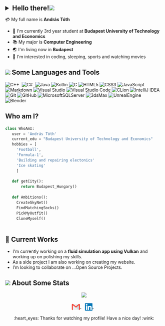 <details> <summary style="font-size: 150%;"><b>Hello there!</b><img src="https://media.giphy.com/media/hvRJCLFzcasrR4ia7z/giphy.gif" width="25px"></summary>

<p align="center" width=100%>
<img src= "https://media0.giphy.com/media/v1.Y2lkPTc5MGI3NjExNzllNzZhNTNmOWQ3YjU5M2JjM2U0ZTVlM2U1Y2E4ZWEzNGZjMGFhYyZlcD12MV9pbnRlcm5hbF9naWZzX2dpZklkJmN0PWc/xTiIzJSKB4l7xTouE8/giphy.gif">
</p>
</details>

:credit_card: My full name is **András Tóth**
- :school: I'm currently 3rd year student at **Budapest University of Technology and Economics**
- :books: My major is **Computer Engineering**
- :earth_asia: I'm living now in **Budapest**
- :monocle_face: I'm interested in coding, sleeping, sports and watching movies

## <img src="https://media2.giphy.com/media/QssGEmpkyEOhBCb7e1/giphy.gif?cid=ecf05e47a0n3gi1bfqntqmob8g9aid1oyj2wr3ds3mg700bl&rid=giphy.gif" width="50px"> Some Languages and Tools
![C++](https://img.shields.io/badge/C++-00599C?style=for-the-badge&logo=c%2B%2B&logoColor=white)&nbsp;
![C#](https://img.shields.io/badge/C%23-239120?style=for-the-badge&logo=c-sharp&logoColor=white)&nbsp;
![Java](https://img.shields.io/badge/java-%23ED8B00.svg?style=for-the-badge&logo=java&logoColor=white)
![Kotlin](https://img.shields.io/badge/Kotlin-0095D5?style=for-the-badge&logo=kotlin&logoColor=white)
![C](https://img.shields.io/badge/c-%2300599C.svg?style=for-the-badge&logo=c&logoColor=white) 
![HTML5](https://img.shields.io/badge/html5-%23E34F26.svg?style=for-the-badge&logo=html5&logoColor=white) 
![CSS3](https://img.shields.io/badge/css3-%231572B6.svg?style=for-the-badge&logo=css3&logoColor=white) 
![JavaScript](https://img.shields.io/badge/javascript-%23323330.svg?style=for-the-badge&logo=javascript&logoColor=%23F7DF1E) 
![Markdown](https://img.shields.io/badge/markdown-%23000000.svg?style=for-the-badge&logo=markdown&logoColor=white) 
![Visual Studio](https://img.shields.io/badge/Visual_Studio-5C2D91?style=for-the-badge&logo=visual-studio&logoColor=white)
![Visual Studio Code](https://img.shields.io/badge/Visual%20Studio%20Code-0078d7.svg?style=for-the-badge&logo=visual-studio-code&logoColor=white)
![CLion](https://img.shields.io/badge/CLion-000000?style=for-the-badge&logo=clion&logoColor=white)
![IntelliJ IDEA](https://img.shields.io/badge/IntelliJ_IDEA-000000.svg?style=for-the-badge&logo=intellij-idea&logoColor=white)
![Git](https://img.shields.io/badge/git-%23F05033.svg?style=for-the-badge&logo=git&logoColor=white) 
![GitHub](https://img.shields.io/badge/github-%23121011.svg?style=for-the-badge&logo=github&logoColor=white) 
![MicrosoftSQLServer](https://img.shields.io/badge/Microsoft%20SQL%20Sever-CC2927?style=for-the-badge&logo=microsoft%20sql%20server&logoColor=white) 
![3dsMax](https://img.shields.io/badge/3ds%20Max-FFAE1A?style=for-the-badge&logo=autodesk&logoColor=white)
![UnrealEngine](https://img.shields.io/badge/Unreal%20Engine-313131?style=for-the-badge&logo=unreal%20engine&logoColor=white)
![Blender](https://img.shields.io/badge/Blender-F5792A?style=for-the-badge&logo=blender&logoColor=white)

 ## Who am I?
 ```python
 class WhoAmI:
    user = 'András Tóth'
    current_edu = "Budapest University of Technology and Economics"
    hobbies = [
      'Football',
      'Formula-1',
      'Building and repairing electonics'
      'Ice skating'
      ]
	
	def getCity():
		return Budapest_Hungary()
	
	def Ambitions():
      CreateSkyNet()
      FindMatchingSocks()
      PickMyOutfit()
      CloneMyself()
	
 ```
 
## 🔭 Current Works
 * I'm currently working on a **fluid simulation app using Vulkan** and working up on polishing my skills.
 * As a side project I am also working on creating my website.
 * I’m looking to collaborate on ...Open Source Projects.
## <img src="https://media0.giphy.com/media/cNZqrH5IzOG0xrlWks/giphy.gif?cid=ecf05e47map255q427en9uprqc1sb0unjq5k4fnqg5pmhhs4&rid=giphy.gif&ct=s" width="50px"> About Some Stats
<div align="center">

  <div align="center">
  <img src="http://github-readme-streak-stats.herokuapp.com?user=Andras-T&theme=tokyonight&background=0d1117&hide_border=true" />
  
</div>

<p align="center">
  <a href="mailto:andrewthetoth@gmail.com" >
    <img align="center" alt="mail to Andrew | Gmail" width="26px" src="https://github.com/SatYu26/SatYu26/blob/master/Assets/Gmail.svg" />
  </a> &nbsp;&nbsp;
  
  <a href="https://www.linkedin.com/in/andrás-tóth-322ba2264/" target="_blank">
    <img align="center" alt="András Tóth | Linkedin" width="24px" src="https://github.com/SatYu26/SatYu26/blob/master/Assets/Linkedin.svg" />
  </a> &nbsp;&nbsp;
<p> 

<div align="center">
  :heart_eyes: Thanks for watching my profile! Have a nice day! :wink: <br/>
</div>
